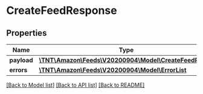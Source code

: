 # CreateFeedResponse

## Properties
Name | Type | Description | Notes
------------ | ------------- | ------------- | -------------
**payload** | [**\TNT\Amazon\Feeds\V20200904\Model\CreateFeedResult**](CreateFeedResult.md) |  | [optional] 
**errors** | [**\TNT\Amazon\Feeds\V20200904\Model\ErrorList**](ErrorList.md) |  | [optional] 

[[Back to Model list]](../README.md#documentation-for-models) [[Back to API list]](../README.md#documentation-for-api-endpoints) [[Back to README]](../README.md)


